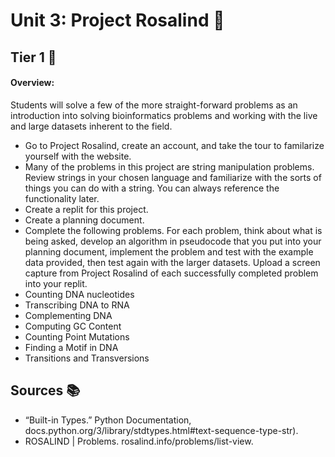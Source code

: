 # Unit 3: Project Rosalind 🧬

## Tier 1 🔬

#### Overview: 
Students will solve a few of the more straight-forward problems as an introduction into solving bioinformatics problems and working with the live and large datasets inherent to the field. 

- Go to Project Rosalind, create an account, and take the tour to familarize yourself with the website. 
- Many of the problems in this project are string manipulation problems. Review strings in your chosen language and familiarize with the sorts of things you can do with a string. You can always reference the functionality later. 
- Create a replit for this project. 
- Create a planning document. 
- Complete the following problems. For each problem, think about what is being asked, develop an algorithm in pseudocode that you put into your planning document, implement the problem and test with the example data provided, then test again with the larger datasets. Upload a screen capture from Project Rosalind of each successfully completed problem into your replit.
- Counting DNA nucleotides
- Transcribing DNA to RNA
- Complementing DNA
- Computing GC Content
- Counting Point Mutations
- Finding a Motif in DNA
- Transitions and Transversions

## Sources 📚

-  “Built-in Types.” Python Documentation, docs.python.org/3/library/stdtypes.html#text-sequence-type-str).
- ROSALIND | Problems. rosalind.info/problems/list-view.
